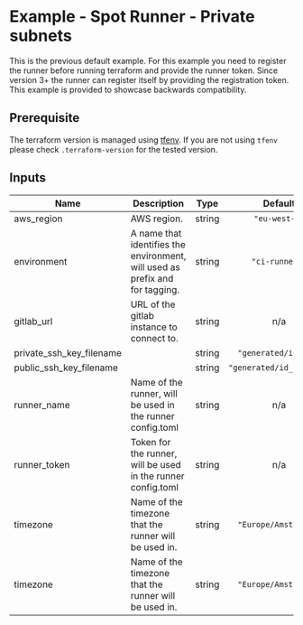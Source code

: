 # Example - Spot Runner - Private subnets

This is the previous default example. For this example you need to register the runner before running terraform and provide the runner token. Since version 3+ the runner can register itself by providing the registration token. This example is provided to showcase backwards compatibility.

## Prerequisite

The terraform version is managed using [tfenv](https://github.com/Zordrak/tfenv). If you are not using `tfenv` please check `.terraform-version` for the tested version.

## Inputs

| Name | Description | Type | Default | Required |
|------|-------------|:----:|:-----:|:-----:|
| aws\_region | AWS region. | string | `"eu-west-1"` | no |
| environment | A name that identifies the environment, will used as prefix and for tagging. | string | `"ci-runners"` | no |
| gitlab\_url | URL of the gitlab instance to connect to. | string | n/a | yes |
| private\_ssh\_key\_filename |  | string | `"generated/id_rsa"` | no |
| public\_ssh\_key\_filename |  | string | `"generated/id_rsa.pub"` | no |
| runner\_name | Name of the runner, will be used in the runner config.toml | string | n/a | yes |
| runner\_token | Token for the runner, will be used in the runner config.toml | string | n/a | yes |
| timezone | Name of the timezone that the runner will be used in. | string | `"Europe/Amsterdam"` | no |
| timezone | Name of the timezone that the runner will be used in. | string | `"Europe/Amsterdam"` | no |
